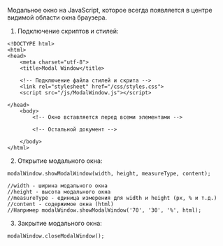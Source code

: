 Модальное окно на JavaScript, которое всегда появляется в центре видимой области окна браузера.

1. Подключение скриптов и стилей:

```
<!DOCTYPE html>
<html>
<head>
    <meta charset="utf-8">
    <title>Modal Window</title>

    <!-- Подключение файла стилей и скрита -->
    <link rel="stylesheet" href="/css/styles.css">
    <script src="/js/ModalWindow.js"></script>
    
</head>
    <body>
        <!-- Окно вставляется перед всеми элементами -->
        
        <!-- Остальной документ -->

    </body>
</html>
```

2. Открытие модального окна:

```modalWindow.showModalWindow(width, height, measureType, content);```

```
//width - ширина модального окна
//height - высота модального окна
//measureType - единица измерения для width и height (px, % и т.д.)
//content - содержимое окна (html)
//Например modalWindow.showModalWindow('70', '30', '%', html);
```

3. Закрытие модального окна:

```modalWindow.closeModalWindow();```
